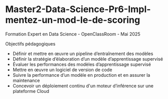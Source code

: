 # Master2-Data-Science-Pr6-Impl-mentez-un-mod-le-de-scoring

Formation Expert en Data Science - OpenClassRoom - Mai 2025

Objectifs pédagogiques
- Définir et mettre en œuvre un pipeline d’entraînement des modèles
- Définir la stratégie d’élaboration d’un modèle d’apprentissage supervisé
- Évaluer les performances des modèles d’apprentissage supervisé
- Mettre en œuvre un logiciel de version de code
- Suivre la performance d’un modèle en production et en assurer la maintenance
- Concevoir un déploiement continu d'un moteur d’inférence sur une plateforme Cloud
